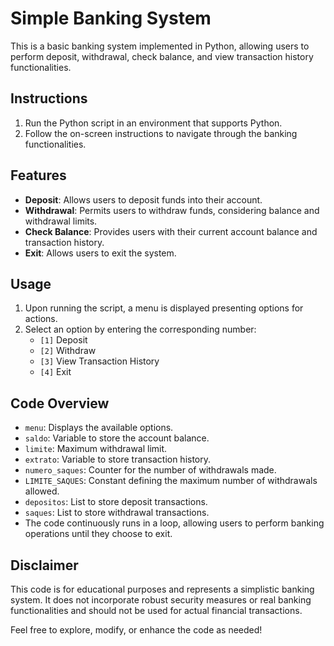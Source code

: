 # Simple Banking System

This is a basic banking system implemented in Python, allowing users to perform deposit, withdrawal, check balance, and view transaction history functionalities.

## Instructions

1. Run the Python script in an environment that supports Python.
2. Follow the on-screen instructions to navigate through the banking functionalities.

## Features

- **Deposit**: Allows users to deposit funds into their account.
- **Withdrawal**: Permits users to withdraw funds, considering balance and withdrawal limits.
- **Check Balance**: Provides users with their current account balance and transaction history.
- **Exit**: Allows users to exit the system.

## Usage

1. Upon running the script, a menu is displayed presenting options for actions.
2. Select an option by entering the corresponding number:
    - `[1]` Deposit
    - `[2]` Withdraw
    - `[3]` View Transaction History
    - `[4]` Exit

## Code Overview

- `menu`: Displays the available options.
- `saldo`: Variable to store the account balance.
- `limite`: Maximum withdrawal limit.
- `extrato`: Variable to store transaction history.
- `numero_saques`: Counter for the number of withdrawals made.
- `LIMITE_SAQUES`: Constant defining the maximum number of withdrawals allowed.
- `depositos`: List to store deposit transactions.
- `saques`: List to store withdrawal transactions.
- The code continuously runs in a loop, allowing users to perform banking operations until they choose to exit.

## Disclaimer

This code is for educational purposes and represents a simplistic banking system. It does not incorporate robust security measures or real banking functionalities and should not be used for actual financial transactions.

Feel free to explore, modify, or enhance the code as needed!
